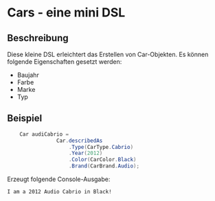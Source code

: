# Cars - eine mini DSL

## Beschreibung

Diese kleine DSL erleichtert das Erstellen von Car-Objekten. Es können folgende Eigenschaften gesetzt werden:
- Baujahr
- Farbe
- Marke
- Typ

## Beispiel
```cs
    Car audiCabrio = 
                Car.describedAs
                    .Type(CarType.Cabrio)
                    .Year(2012)
                    .Color(CarColor.Black)
                    .Brand(CarBrand.Audio);
```

Erzeugt folgende Console-Ausgabe:
```console
I am a 2012 Audio Cabrio in Black!
```
